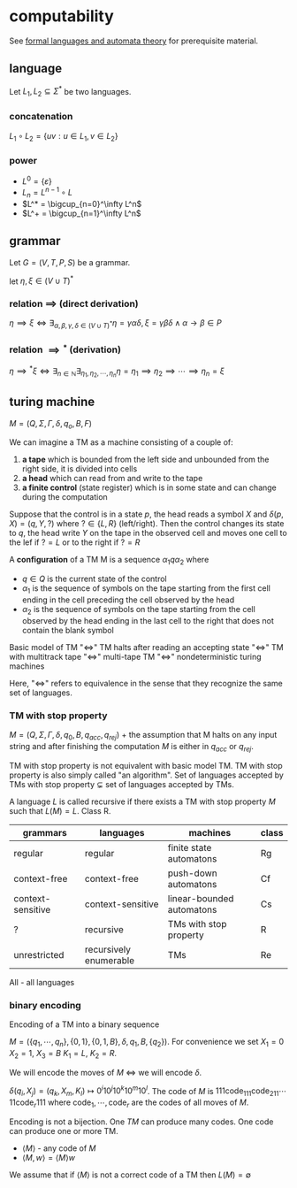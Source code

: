 # computability

See [formal languages and automata theory](../../semester_5/automata_theory_and_formal_languages/) for prerequisite material.

## language

Let $L_1, L_2 \subseteq \Sigma^*$ be two languages.

### concatenation

$L_1 \circ L_2 = \{uv: u \in L_1, v \in L_2\}$

### power

- $L^0 = \{\varepsilon\}$
- $L_n = L^{n-1} \circ L$
- $L^* = \bigcup_{n=0}^\infty L^n$
- $L^+ = \bigcup_{n=1}^\infty L^n$

## grammar

Let $G = (V, T, P, S)$ be a grammar.

let $\eta, \xi \in (V \cup T)^*$

### relation $\implies$ (direct derivation)

$\eta \implies \xi \iff \exists_{\alpha, \beta, \gamma, \delta \in (V \cup T)^*} \eta = \gamma\alpha\delta, \xi = \gamma\beta\delta \land \alpha \to \beta \in P$

### relation $\implies{}^*$ (derivation)

$\eta \implies{}^* \xi \iff \exists_{n\in\mathbb N} \exists_{\eta_1, \eta_2, \cdots, \eta_n} \eta = \eta_1 \implies \eta_2 \implies \cdots \implies \eta_n = \xi$

## turing machine

$M = (Q, \Sigma, \Gamma, \delta, q_o, B, F)$

We can imagine a TM as a machine consisting of a couple of:

1. **a tape** which is bounded from the left side and unbounded from the right side, it is divided into cells
2. **a head** which can read from and write to the tape
3. **a finite control** (state register) which is in some state and can change during the computation

Suppose that the control is in a state $p$, the head reads a symbol $X$ and $\delta(p, X) = (q, Y, ?)$ where $? \in \{L, R\}$ (left/right). Then the control changes its state to $q$, the head write $Y$ on the tape in the observed cell and moves one cell to the lef if $? = L$ or to the right if $? = R$

A **configuration** of a TM M is a sequence $\alpha_1 q \alpha_2$ where

- $q \in Q$ is the current state of the control
- $\alpha_1$ is the sequence of symbols on the tape starting from the first cell ending in the cell preceding the cell observed by the head
- $\alpha_2$ is the sequence of symbols on the tape starting from the cell observed by the head ending in the last cell to the right that does not contain the blank symbol

Basic model of TM "$\iff$" TM halts after reading an accepting state "$\iff$" TM with multitrack tape "$\iff$" multi-tape TM "$\iff$" nondeterministic turing machines

Here, "$\iff$" refers to equivalence in the sense that they recognize the same set of languages.

### TM with stop property

$M = (Q, \Sigma, \Gamma, \delta, q_0, B, q_{acc}, q_{rej})$ + the assumption that M halts on any input string and after finishing the computation $M$ is either in $q_{acc}$ or $q_{rej}$.

TM with stop property is not equivalent with basic model TM. TM with stop property is also simply called "an algorithm". Set of languages accepted by TMs with stop property $\subsetneq$ set of languages accepted by TMs.

A language $L$ is called recursive if there exists a TM with stop property $M$ such that $L(M) = L$. Class R.

| grammars          | languages              | machines                  | class |
| ----------------- | ---------------------- | ------------------------- | ----- |
| regular           | regular                | finite state automatons   | Rg    |
| context-free      | context-free           | push-down automatons      | Cf    |
| context-sensitive | context-sensitive      | linear-bounded automatons | Cs    |
| ?                 | recursive              | TMs with stop property    | R     |
| unrestricted      | recursively enumerable | TMs                       | Re    |

All - all languages

### binary encoding

Encoding of a TM into a binary sequence

$M = (\{q_1, \cdots, q_n\}, \{0, 1\}, \{0, 1, B\}, \delta, q_1, B, \{q_2\})$. For convenience we set $X_1 = 0$ $X_2 = 1$, $X_3 = B$ $K_1 = L$, $K_2 = R$.

We will encode the moves of $M$ $\iff$ we will encode $\delta$.

$\delta(q_i, X_j) = (q_k, X_m, K_l) \mapsto 0^i10^j10^k10^m10^l$. The code of $M$ is $111\text{code}_111\text{code}_211\cdots 11\text{code}_r111$ where $\text{code}_1, \cdots, \text{code}_r$ are the codes of all moves of $M$.

Encoding is not a bijection. One $TM$ can produce many codes. One code can produce one or more TM.

- $\left\langle M \right\rangle$ - any code of $M$
- $\left\langle M, w \right\rangle = \left\langle M \right\rangle w$

We assume that if $\left\langle M \right\rangle$ is not a correct code of a TM then $L(M) = \emptyset$
